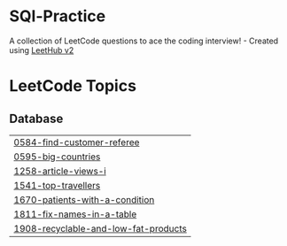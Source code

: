 # SQl-Practice
A collection of LeetCode questions to ace the coding interview! - Created using [LeetHub v2](https://github.com/arunbhardwaj/LeetHub-2.0)

<!---LeetCode Topics Start-->
# LeetCode Topics
## Database
|  |
| ------- |
| [0584-find-customer-referee](https://github.com/Dsatabdi27/SQl-Queries/tree/master/0584-find-customer-referee) |
| [0595-big-countries](https://github.com/Dsatabdi27/SQl-Queries/tree/master/0595-big-countries) |
| [1258-article-views-i](https://github.com/Dsatabdi27/SQl-Queries/tree/master/1258-article-views-i) |
| [1541-top-travellers](https://github.com/Dsatabdi27/SQl-Practice/tree/master/1541-top-travellers) |
| [1670-patients-with-a-condition](https://github.com/Dsatabdi27/SQl-Practice/tree/master/1670-patients-with-a-condition) |
| [1811-fix-names-in-a-table](https://github.com/Dsatabdi27/SQl-Practice/tree/master/1811-fix-names-in-a-table) |
| [1908-recyclable-and-low-fat-products](https://github.com/Dsatabdi27/SQl-Queries/tree/master/1908-recyclable-and-low-fat-products) |
<!---LeetCode Topics End-->